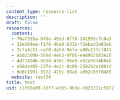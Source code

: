 ```yaml
---
content_type: resource-list
description: ''
draft: false
resources:
  content:
  - 76af335a-045e-49dd-8f76-141959c7c0a3
  - 32ed94ee-f1f6-4be9-b31b-f2ebad3e83eb
  - 2cfa4c51-cef8-4a54-9efe-e98c237cf841
  - a5023000-508d-4e63-9f86-ee8965083e20
  - 4d77494b-0858-430c-95e0-eb2a5634b848
  - e56aaab5-13fa-4e2c-8c8b-25826da1001d
  - 6e8c1991-3922-419c-93ab-ad92c837d485
  website: test34
title: test
uid: c1f60a99-18f7-4d05-963e-c025311c5972
---
```

